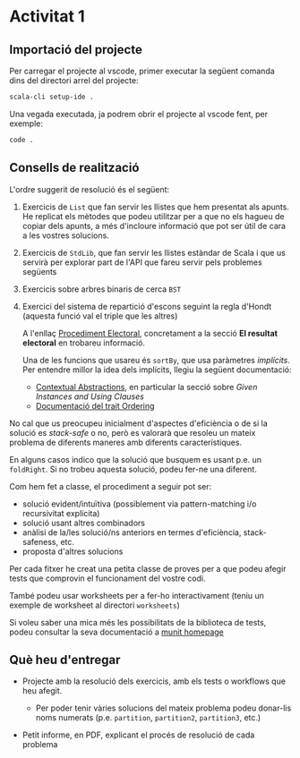 # Activitat 1

## Importació del projecte

Per carregar el projecte al vscode, primer executar la següent comanda dins del directori arrel del projecte:

```bash
scala-cli setup-ide .
```

Una vegada executada, ja podrem obrir el projecte al vscode fent, per exemple:

```bash
code .
```

## Consells de realització

L'ordre suggerit de resolució és el següent:

  1. Exercicis de `List` que fan servir les llistes que hem presentat als apunts. He replicat els mètodes que podeu utilitzar per a que no els hagueu de copiar dels apunts, a més d'incloure informació que pot ser útil de cara a les vostres solucions.

  2. Exercicis de `StdLib`, que fan servir les llistes estàndar de Scala i que us servirà per explorar part de l'API que fareu servir pels problemes següents

  3. Exercicis sobre arbres binaris de cerca `BST`

  4. Exercici del sistema de repartició d'escons seguint la regla d'Hondt (aquesta funció val el triple que les altres)

     A l'enllaç [Procediment Electoral](https://www.parlament.cat/pcat/parlament/que-es-el-parlament/procediment-electoral/), concretament a la secció **El resultat electoral** en trobareu informació.

     Una de les funcions que usareu és `sortBy`, que usa paràmetres *implícits*. Per entendre millor la idea dels implícits, llegiu la següent documentació:

        * [Contextual Abstractions](https://docs.scala-lang.org/scala3/book/ca-contextual-abstractions-intro.html), en particular la secció sobre *Given Instances and Using Clauses*
        * [Documentació del trait Ordering](https://www.scala-lang.org/api/2.13.8/scala/math/Ordering.html)

No cal que us preocupeu inicialment d'aspectes d'eficiència o de si la solució es *stack-safe* o no, però es valorarà que resoleu un mateix problema de diferents maneres amb diferents característiques.

En alguns casos indico que la solució que busquem es usant p.e. un `foldRight`. Si no trobeu aquesta solució, podeu fer-ne una diferent.

Com hem fet a classe, el procediment a seguir pot ser:

* solució evident/intuïtiva (possiblement via pattern-matching i/o recursivitat explícita)
* solució usant altres combinadors
* anàlisi de la/les solució/ns anteriors en termes d'eficiència, stack-safeness, etc.
* proposta d'altres solucions

Per cada fitxer he creat una petita classe de proves per a que podeu afegir tests que comprovin el funcionament del vostre codi.

També podeu usar worksheets per a fer-ho interactivament (teniu un exemple de worksheet al directori `worksheets`)

Si voleu saber una mica més les possibilitats de la biblioteca de tests, podeu consultar la seva documentació a [munit homepage](https://scalameta.org/munit/)

## Què heu d'entregar

* Projecte amb la resolució dels exercicis, amb els tests o workflows que heu afegit.

  * Per poder tenir vàries solucions del mateix problema podeu donar-lis noms numerats (p.e. `partition`, `partition2`, `partition3`, etc.)

* Petit informe, en PDF, explicant el procés de resolució de cada problema
